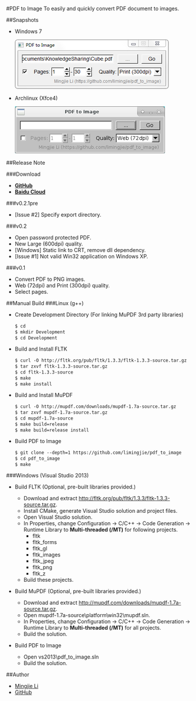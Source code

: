 #PDF to Image
To easily and quickly convert PDF document to images.

##Snapshots
- Windows 7

  ![Windows](/screenshots/windows.png)

- Archlinux (Xfce4)

  ![Archlinux](/screenshots/archlinux.png)

##Release Note

###Download
- **[GitHub](https://github.com/limingjie/pdf_to_image/releases)**
- **[Baidu Cloud](http://pan.baidu.com/s/1ntrDD7z)**

###v0.2.1pre
- [Issue #2] Specify export directory.

###v0.2
- Open password protected PDF.
- New Large (600dpi) quality.
- [Windows] Static link to CRT, remove dll dependency.
- [Issue #1] Not valid Win32 application on Windows XP.

###v0.1
- Convert PDF to PNG images.
- Web (72dpi) and Print (300dpi) quality.
- Select pages.

##Manual Build
###Linux (g++)
- Create Development Directory (For linking MuPDF 3rd party libraries)
  ```console
  $ cd
  $ mkdir Development
  $ cd Development
  ```

- Build and Install FLTK
  ```console
  $ curl -O http://fltk.org/pub/fltk/1.3.3/fltk-1.3.3-source.tar.gz
  $ tar zxvf fltk-1.3.3-source.tar.gz
  $ cd fltk-1.3.3-source
  $ make
  $ make install
  ```

- Build and Install MuPDF
  ```console
  $ curl -O http://mupdf.com/downloads/mupdf-1.7a-source.tar.gz
  $ tar zxvf mupdf-1.7a-source.tar.gz
  $ cd mupdf-1.7a-source
  $ make build=release
  $ make build=release install
  ```

- Build PDF to Image
  ```console
  $ git clone --depth=1 https://github.com/limingjie/pdf_to_image
  $ cd pdf_to_image
  $ make
  ```

###Windows (Visual Studio 2013)
- Build FLTK (Optional, pre-built libraries provided.)
  - Download and extract http://fltk.org/pub/fltk/1.3.3/fltk-1.3.3-source.tar.gz.
  - Install CMake, generate Visual Studio solution and project files.
  - Open Visual Studio solution.
  - In Properties, change Configuration -> C/C++ -> Code Generation ->
  Runtime Library to **Multi-threaded (/MT)** for following projects.
    - fltk
    - fltk_forms
    - fltk_gl
    - fltk_images
    - fltk_jpeg
    - fltk_png
    - fltk_z
  - Build these projects.

- Build MuPDF (Optional, pre-built libraries provided.)
  - Download and extract http://mupdf.com/downloads/mupdf-1.7a-source.tar.gz.
  - Open mupdf-1.7a-source\platform\win32\mupdf.sln.
  - In Properties, change Configuration -> C/C++ -> Code Generation ->
  Runtime Library to **Multi-threaded (/MT)** for all projects.
  - Build the solution.

- Build PDF to Image
  - Open vs2013\pdf_to_image.sln
  - Build the solution.

##Author
- [Mingjie Li](mailto:limingjie@outlook.com)
- [GitHub](https://github.com/limingjie)
